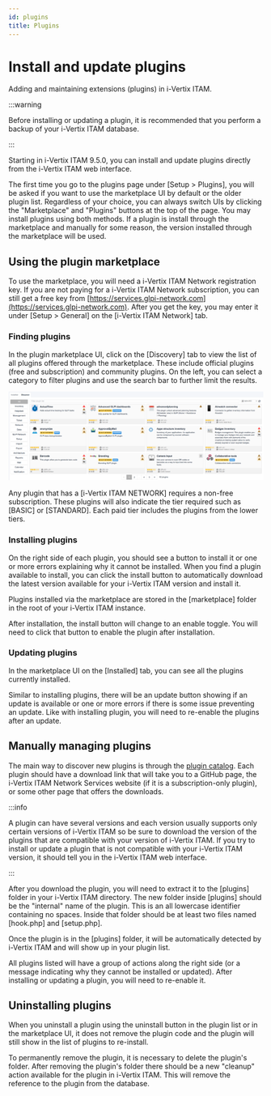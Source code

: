 ```yaml
---
id: plugins
title: Plugins
---
```


# Install and update plugins

Adding and maintaining extensions (plugins) in i-Vertix ITAM.

:::warning

Before installing or updating a plugin, it is recommended that you
perform a backup of your i-Vertix ITAM database.

:::

Starting in i-Vertix ITAM 9.5.0, you can install and update plugins directly from
the i-Vertix ITAM web interface.

The first time you go to the plugins page under [Setup \>
Plugins], you will be asked if you want to use the
marketplace UI by default or the older plugin list. Regardless of your
choice, you can always switch UIs by clicking the "Marketplace" and
"Plugins" buttons at the top of the page. You may install plugins
using both methods. If a plugin is install through the marketplace and
manually for some reason, the version installed through the marketplace
will be used.

## Using the plugin marketplace

To use the marketplace, you will need a i-Vertix ITAM Network registration key.
If you are not paying for a i-Vertix ITAM Network subscription, you can still get
a free key from [https://services.glpi-network.com](https://services.glpi-network.com). After you get the
key, you may enter it under [Setup \> General] on the [i-Vertix ITAM
Network] tab.

### Finding plugins

In the plugin marketplace UI, click on the [Discovery] tab
to view the list of all plugins offered through the marketplace. These
include official plugins (free and subscription) and community plugins.
On the left, you can select a category to filter plugins and use the
search bar to further limit the results.

![Discover tab in Marketplace](../../assets/modules/configuration/images/marketplace_discover.png)

Any plugin that has a [i-Vertix ITAM NETWORK] requires a non-free
subscription. These plugins will also indicate the tier required such as
[BASIC] or [STANDARD]. Each paid tier includes
the plugins from the lower tiers.

### Installing plugins

On the right side of each plugin, you should see a button to install it
or one or more errors explaining why it cannot be installed. When you
find a plugin available to install, you can click the install button to
automatically download the latest version available for your i-Vertix ITAM
version and install it.

Plugins installed via the marketplace are stored in the
[marketplace] folder in the root of your i-Vertix ITAM instance.

After installation, the install button will change to an enable toggle.
You will need to click that button to enable the plugin after
installation.

### Updating plugins

In the marketplace UI on the [Installed] tab, you can see
all the plugins currently installed.

Similar to installing plugins, there will be an update button showing if
an update is available or one or more errors if there is some issue
preventing an update. Like with installing plugin, you will need to
re-enable the plugins after an update.

## Manually managing plugins

The main way to discover new plugins is through the [plugin catalog](https://plugins.glpi-project.org). Each plugin should have a
download link that will take you to a GitHub page, the i-Vertix ITAM Network
Services website (if it is a subscription-only plugin), or some other
page that offers the downloads.

:::info

A plugin can have several versions and each version usually supports
only certain versions of i-Vertix ITAM so be sure to download the version of
the plugins that are compatible with your version of i-Vertix ITAM. If you try
to install or update a plugin that is not compatible with your i-Vertix ITAM
version, it should tell you in the i-Vertix ITAM web interface.

:::

After you download the plugin, you will need to extract it to the
[plugins] folder in your i-Vertix ITAM directory. The new folder
inside [plugins] should be the "internal" name of the
plugin. This is an all lowercase identifier containing no spaces. Inside
that folder should be at least two files named [hook.php]
and [setup.php].

Once the plugin is in the [plugins] folder, it will be
automatically detected by i-Vertix ITAM and will show up in your plugin list.

All plugins listed will have a group of actions along the right side (or
a message indicating why they cannot be installed or updated). After
installing or updating a plugin, you will need to re-enable it.

## Uninstalling plugins

When you uninstall a plugin using the uninstall button in the plugin
list or in the marketplace UI, it does not remove the plugin code and
the plugin will still show in the list of plugins to re-install.

To permanently remove the plugin, it is necessary to delete the
plugin's folder. After removing the plugin's folder there should be a
new "cleanup" action available for the plugin in i-Vertix ITAM. This will
remove the reference to the plugin from the database.
